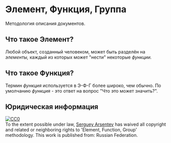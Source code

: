 # Элемент, Функция, Группа

Методология описания документов.

## Что такое Элемент?

Любой объект, созданный человеком, может быть разделён на _элементы,_ каждый из которых может "нести" некоторые _функции._

## Что такое Функция?

Термин _функция_ используется в Э-Ф-Г более широко, чем обычно. По умолчанию _функция_ - это ответ на вопрос "Что это может значить?".

## Юридическая информация

<p xmlns:dct="http://purl.org/dc/terms/" xmlns:vcard="http://www.w3.org/2001/vcard-rdf/3.0#">
  <a rel="license"
     href="http://creativecommons.org/publicdomain/zero/1.0/">
    <img src="http://i.creativecommons.org/p/zero/1.0/88x31.png" style="border-style: none;" alt="CC0" />
  </a>
  <br />
  To the extent possible under law,
  <a rel="dct:publisher"
     href="https://github.com/einse">
    <span property="dct:title">Serguey Arsentev</span></a>
  has waived all copyright and related or neighboring rights to
  <span property="dct:title">'Element, Function, Group' methodology</span>.
This work is published from:
<span property="vcard:Country" datatype="dct:ISO3166"
      content="RU" about="https://github.com/einse">
  Russian Federation</span>.
</p>
